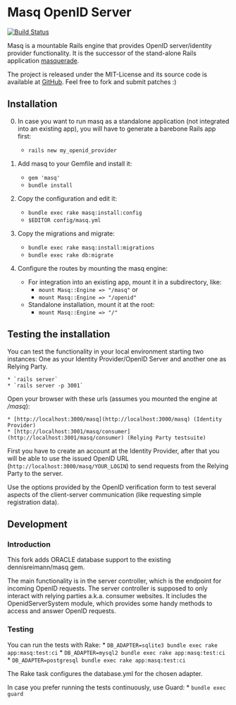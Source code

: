 # Masq OpenID Server

[![Build Status](https://travis-ci.org/bardbess/masq.svg?branch=4-2-rails)](http://travis-ci.org/bardbess/masq)

Masq is a mountable Rails engine that provides OpenID server/identity provider functionality.
It is the successor of the stand-alone Rails application [masquerade](http://github.com/dennisreimann/masquerade/).

The project is released under the MIT-License and its source code is available at [GitHub](http://github.com/dennisreimann/masquerade/).
Feel free to fork and submit patches :)

## Installation

0. In case you want to run masq as a standalone application (not integrated into an existing app), you will have to generate a barebone Rails app first:
    * `rails new my_openid_provider`

1. Add masq to your Gemfile and install it:
    * `gem 'masq'`
    * `bundle install`

2. Copy the configuration and edit it:
    * `bundle exec rake masq:install:config`
    * `$EDITOR config/masq.yml`

3. Copy the migrations and migrate:
    * `bundle exec rake masq:install:migrations`
    * `bundle exec rake db:migrate`

4. Configure the routes by mounting the masq engine:
    * For integration into an existing app, mount it in a subdirectory, like:
        * `mount Masq::Engine => "/masq"` or
        * `mount Masq::Engine => "/openid"`
    * Standalone installation, mount it at the root:
        * `mount Masq::Engine => "/"`

## Testing the installation

You can test the functionality in your local environment starting two instances: One as
your Identity Provider/OpenID Server and another one as Relying Party.

    * `rails server`
    * `rails server -p 3001`

Open your browser with these urls (assumes you mounted the engine at */masq*):

    * [http://localhost:3000/masq](http://localhost:3000/masq) (Identity Provider)
    * [http://localhost:3001/masq/consumer](http://localhost:3001/masq/consumer) (Relying Party testsuite)

First you have to create an account at the Identity Provider, after that you will be able
to use the issued OpenID URL (`http://localhost:3000/masq/YOUR_LOGIN`) to send requests from the
Relying Party to the server.

Use the options provided by the OpenID verification form to test several aspects of the
client-server communication (like requesting simple registration data).

## Development

### Introduction

This fork adds ORACLE database support to the existing dennisreimann/masq gem.

The main functionality is in the server controller, which is the endpoint for incoming
OpenID requests. The server controller is supposed to only interact with relying parties
a.k.a. consumer websites. It includes the OpenidServerSystem module, which provides some
handy methods to access and answer OpenID requests.

### Testing

You can run the tests with Rake:
    * `DB_ADAPTER=sqlite3 bundle exec rake app:masq:test:ci`
    * `DB_ADAPTER=mysql2 bundle exec rake app:masq:test:ci`
    * `DB_ADAPTER=postgresql bundle exec rake app:masq:test:ci`

The Rake task configures the database.yml for the chosen adapter.

In case you prefer running the tests continuously, use Guard:
    * `bundle exec guard`
